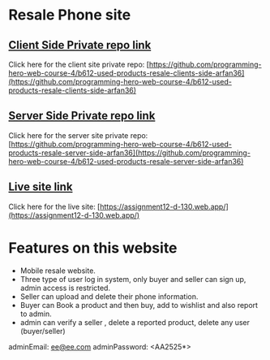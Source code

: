 # Resale Phone site

## [Client Side Private repo link](https://github.com/programming-hero-web-course-4/b612-used-products-resale-clients-side-arfan36)

Click here for the client site private repo: [https://github.com/programming-hero-web-course-4/b612-used-products-resale-clients-side-arfan36](https://github.com/programming-hero-web-course-4/b612-used-products-resale-clients-side-arfan36)

## [Server Side Private repo link](https://github.com/programming-hero-web-course-4/b612-used-products-resale-server-side-arfan36)

Click here for the server site private repo: [https://github.com/programming-hero-web-course-4/b612-used-products-resale-server-side-arfan36](https://github.com/programming-hero-web-course-4/b612-used-products-resale-server-side-arfan36)

## [Live site link](https://assignment12-d-130.web.app/)

Click here for the live site: [https://assignment12-d-130.web.app/](https://assignment12-d-130.web.app/)

# Features on this website

* Mobile resale website.
* Three type of user log in system, only buyer and seller can sign up, admin access is restricted.
* Seller can upload and delete their phone information.
* Buyer can Book a product and then buy, add to wishlist and also report to admin.
* admin can verify a seller , delete a reported product, delete any user (buyer/seller)

adminEmail: <ee@ee.com>
adminPassword: <AA2525*>
